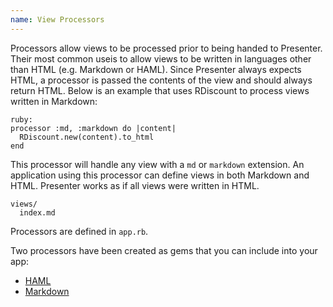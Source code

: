```yaml
---
name: View Processors
---
```


Processors allow views to be processed prior to being handed to Presenter. Their most common useis to allow views to be written in languages other than HTML (e.g. Markdown or HAML). Since Presenter always expects HTML, a processor is passed the contents of the view and should always return HTML. Below is an example that uses RDiscount to process views written in Markdown:

    ruby:
    processor :md, :markdown do |content|
      RDiscount.new(content).to_html
    end

This processor will handle any view with a `md` or `markdown` extension. An application using this processor can define views in both Markdown and HTML. Presenter works as if all views were written in HTML.

    views/
      index.md

Processors are defined in `app.rb`.

Two processors have been created as gems that you can include into your app:

- [HAML](http://github.com/metabahn/pakyow-haml)
- [Markdown](http://github.com/metabahn/pakyow-markdown)
